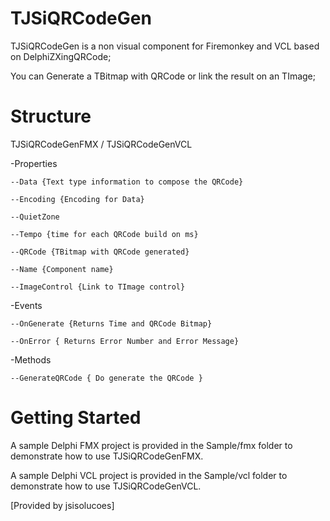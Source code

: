 TJSiQRCodeGen
=================

TJSiQRCodeGen is a non visual component for Firemonkey and VCL based on DelphiZXingQRCode;

You can Generate a TBitmap with QRCode or link the result on an TImage;

# Structure #
TJSiQRCodeGenFMX / TJSiQRCodeGenVCL

  -Properties

    --Data {Text type information to compose the QRCode}

    --Encoding {Encoding for Data}

    --QuietZone

    --Tempo {time for each QRCode build on ms}

    --QRCode {TBitmap with QRCode generated}
    
    --Name {Component name}
    
    --ImageControl {Link to TImage control}
    
  -Events
  
    --OnGenerate {Returns Time and QRCode Bitmap}
    
    --OnError { Returns Error Number and Error Message}
    
  -Methods
  
    --GenerateQRCode { Do generate the QRCode }

# Getting Started #

A sample Delphi FMX project is provided in the Sample/fmx folder to demonstrate how to use TJSiQRCodeGenFMX. 

A sample Delphi VCL project is provided in the Sample/vcl folder to demonstrate how to use TJSiQRCodeGenVCL. 


[Provided by jsisolucoes]

